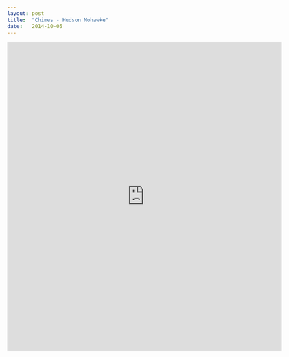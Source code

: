 ```yaml
---
layout: post
title:  "Chimes - Hudson Mohawke"
date:   2014-10-05
---
```


<iframe src="https://embed.spotify.com/?uri=spotify:track:1U3oH5CRRcjT5TT69b6eYl" width="640" height="720" frameborder="0" allowtransparency="true"></iframe>
